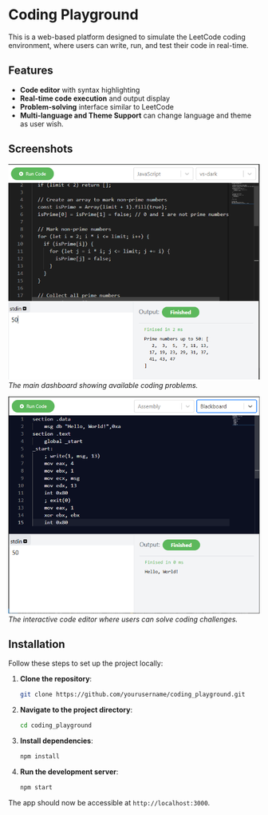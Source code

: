 # Coding Playground

This is a web-based platform designed to simulate the LeetCode coding environment, where users can write, run, and test their code in real-time.

## Features
- **Code editor** with syntax highlighting
- **Real-time code execution** and output display
- **Problem-solving** interface similar to LeetCode
- **Multi-language and Theme Support** can change language and theme as user wish.

## Screenshots
![Homepage](images/coding_playground.png)  
*The main dashboard showing available coding problems.*

![Code Editor](images/coding_playground2.png)  
*The interactive code editor where users can solve coding challenges.*

## Installation

Follow these steps to set up the project locally:

1. **Clone the repository**:
   ```bash
   git clone https://github.com/yourusername/coding_playground.git
   ```
   
2. **Navigate to the project directory**:
   ```bash
   cd coding_playground
   ```

3. **Install dependencies**:
   ```bash
   npm install
   ```

4. **Run the development server**:
   ```bash
   npm start
   ```

The app should now be accessible at `http://localhost:3000`.

